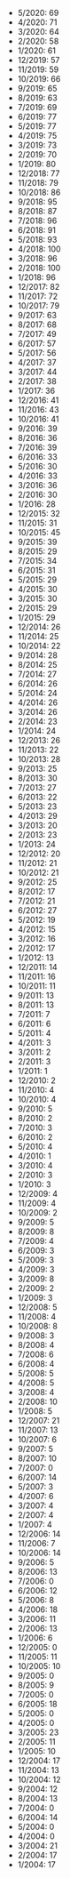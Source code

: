 *  5/2020: 69
*  4/2020: 71
*  3/2020: 64
*  2/2020: 58
*  1/2020: 61
*  12/2019: 57
*  11/2019: 59
*  10/2019: 66
*  9/2019: 65
*  8/2019: 63
*  7/2019: 69
*  6/2019: 77
*  5/2019: 77
*  4/2019: 75
*  3/2019: 73
*  2/2019: 70
*  1/2019: 80
*  12/2018: 77
*  11/2018: 79
*  10/2018: 86
*  9/2018: 95
*  8/2018: 87
*  7/2018: 96
*  6/2018: 91
*  5/2018: 93
*  4/2018: 100
*  3/2018: 96
*  2/2018: 100
*  1/2018: 96
*  12/2017: 82
*  11/2017: 72
*  10/2017: 79
*  9/2017: 63
*  8/2017: 68
*  7/2017: 49
*  6/2017: 57
*  5/2017: 56
*  4/2017: 37
*  3/2017: 44
*  2/2017: 38
*  1/2017: 36
*  12/2016: 41
*  11/2016: 43
*  10/2016: 41
*  9/2016: 39
*  8/2016: 36
*  7/2016: 39
*  6/2016: 33
*  5/2016: 30
*  4/2016: 33
*  3/2016: 36
*  2/2016: 30
*  1/2016: 28
*  12/2015: 32
*  11/2015: 31
*  10/2015: 45
*  9/2015: 39
*  8/2015: 29
*  7/2015: 34
*  6/2015: 31
*  5/2015: 29
*  4/2015: 30
*  3/2015: 30
*  2/2015: 29
*  1/2015: 29
*  12/2014: 26
*  11/2014: 25
*  10/2014: 22
*  9/2014: 28
*  8/2014: 25
*  7/2014: 27
*  6/2014: 26
*  5/2014: 24
*  4/2014: 26
*  3/2014: 26
*  2/2014: 23
*  1/2014: 24
*  12/2013: 26
*  11/2013: 22
*  10/2013: 28
*  9/2013: 25
*  8/2013: 30
*  7/2013: 27
*  6/2013: 22
*  5/2013: 23
*  4/2013: 29
*  3/2013: 20
*  2/2013: 23
*  1/2013: 24
*  12/2012: 20
*  11/2012: 21
*  10/2012: 21
*  9/2012: 25
*  8/2012: 17
*  7/2012: 21
*  6/2012: 27
*  5/2012: 19
*  4/2012: 15
*  3/2012: 16
*  2/2012: 17
*  1/2012: 13
*  12/2011: 14
*  11/2011: 16
*  10/2011: 11
*  9/2011: 13
*  8/2011: 13
*  7/2011: 7
*  6/2011: 6
*  5/2011: 4
*  4/2011: 3
*  3/2011: 2
*  2/2011: 3
*  1/2011: 1
*  12/2010: 2
*  11/2010: 4
*  10/2010: 4
*  9/2010: 5
*  8/2010: 2
*  7/2010: 3
*  6/2010: 2
*  5/2010: 4
*  4/2010: 1
*  3/2010: 4
*  2/2010: 3
*  1/2010: 3
*  12/2009: 4
*  11/2009: 4
*  10/2009: 2
*  9/2009: 5
*  8/2009: 8
*  7/2009: 4
*  6/2009: 3
*  5/2009: 3
*  4/2009: 3
*  3/2009: 8
*  2/2009: 2
*  1/2009: 3
*  12/2008: 5
*  11/2008: 4
*  10/2008: 8
*  9/2008: 3
*  8/2008: 4
*  7/2008: 6
*  6/2008: 4
*  5/2008: 5
*  4/2008: 5
*  3/2008: 4
*  2/2008: 10
*  1/2008: 5
*  12/2007: 21
*  11/2007: 13
*  10/2007: 6
*  9/2007: 5
*  8/2007: 10
*  7/2007: 0
*  6/2007: 14
*  5/2007: 3
*  4/2007: 6
*  3/2007: 4
*  2/2007: 4
*  1/2007: 4
*  12/2006: 14
*  11/2006: 7
*  10/2006: 14
*  9/2006: 5
*  8/2006: 13
*  7/2006: 0
*  6/2006: 12
*  5/2006: 8
*  4/2006: 18
*  3/2006: 11
*  2/2006: 13
*  1/2006: 6
*  12/2005: 0
*  11/2005: 11
*  10/2005: 10
*  9/2005: 0
*  8/2005: 9
*  7/2005: 0
*  6/2005: 18
*  5/2005: 0
*  4/2005: 0
*  3/2005: 23
*  2/2005: 11
*  1/2005: 10
*  12/2004: 17
*  11/2004: 13
*  10/2004: 12
*  9/2004: 12
*  8/2004: 13
*  7/2004: 0
*  6/2004: 14
*  5/2004: 0
*  4/2004: 0
*  3/2004: 21
*  2/2004: 17
*  1/2004: 17
